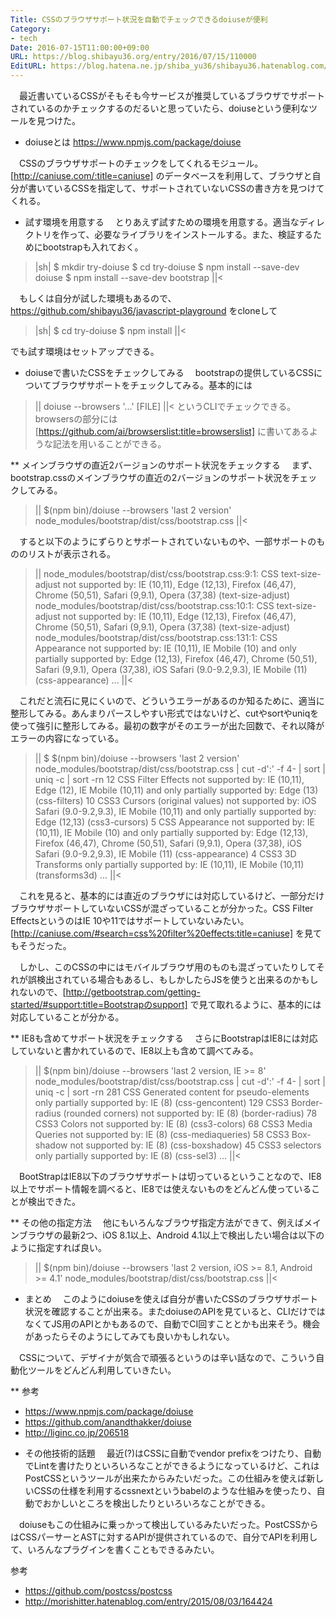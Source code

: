 ```yaml
---
Title: CSSのブラウザサポート状況を自動でチェックできるdoiuseが便利
Category:
- tech
Date: 2016-07-15T11:00:00+09:00
URL: https://blog.shibayu36.org/entry/2016/07/15/110000
EditURL: https://blog.hatena.ne.jp/shiba_yu36/shibayu36.hatenablog.com/atom/entry/6653812171405644540
---
```


　最近書いているCSSがそもそも今サービスが推奨しているブラウザでサポートされているのかチェックするのだるいと思っていたら、doiuseという便利なツールを見つけた。

* doiuseとは
https://www.npmjs.com/package/doiuse

　CSSのブラウザサポートのチェックをしてくれるモジュール。[http://caniuse.com/:title=caniuse] のデータベースを利用して、ブラウザと自分が書いているCSSを指定して、サポートされていないCSSの書き方を見つけてくれる。

* 試す環境を用意する
　とりあえず試すための環境を用意する。適当なディレクトリを作って、必要なライブラリをインストールする。また、検証するためにbootstrapも入れておく。

>|sh|
$ mkdir try-doiuse
$ cd try-doiuse
$ npm install --save-dev doiuse
$ npm install --save-dev bootstrap
||<

　もしくは自分が試した環境もあるので、https://github.com/shibayu36/javascript-playground をcloneして
>|sh|
$ cd try-doiuse
$ npm install
||<

でも試す環境はセットアップできる。

* doiuseで書いたCSSをチェックしてみる
　bootstrapの提供しているCSSについてブラウザサポートをチェックしてみる。基本的には
>||
doiuse --browsers '...' [FILE]
||<
というCLIでチェックできる。browsersの部分には[https://github.com/ai/browserslist:title=browserslist] に書いてあるような記法を用いることができる。

** メインブラウザの直近2バージョンのサポート状況をチェックする
　まず、bootstrap.cssのメインブラウザの直近の2バージョンのサポート状況をチェックしてみる。
>||
$(npm bin)/doiuse --browsers 'last 2 version' node_modules/bootstrap/dist/css/bootstrap.css
||<

　すると以下のようにずらりとサポートされていないものや、一部サポートのもののリストが表示される。
>||
node_modules/bootstrap/dist/css/bootstrap.css:9:1: CSS text-size-adjust not supported by: IE (10,11), Edge (12,13), Firefox (46,47), Chrome (50,51), Safari (9,9.1), Opera (37,38) (text-size-adjust)
node_modules/bootstrap/dist/css/bootstrap.css:10:1: CSS text-size-adjust not supported by: IE (10,11), Edge (12,13), Firefox (46,47), Chrome (50,51), Safari (9,9.1), Opera (37,38) (text-size-adjust)
node_modules/bootstrap/dist/css/bootstrap.css:131:1: CSS Appearance not supported by: IE (10,11), IE Mobile (10) and only partially supported by: Edge (12,13), Firefox (46,47), Chrome (50,51), Safari (9,9.1), Opera (37,38), iOS Safari (9.0-9.2,9.3), IE Mobile (11) (css-appearance)
...
||<

　これだと流石に見にくいので、どういうエラーがあるのか知るために、適当に整形してみる。あんまりパースしやすい形式ではないけど、cutやsortやuniqを使って強引に整形してみる。最初の数字がそのエラーが出た回数で、それ以降がエラーの内容になっている。

>||
$ $(npm bin)/doiuse --browsers 'last 2 version' node_modules/bootstrap/dist/css/bootstrap.css | cut -d':' -f 4- | sort | uniq -c | sort -rn
  12  CSS Filter Effects not supported by: IE (10,11), Edge (12), IE Mobile (10,11) and only partially supported by: Edge (13) (css-filters)
  10  CSS3 Cursors (original values) not supported by: iOS Safari (9.0-9.2,9.3), IE Mobile (10,11) and only partially supported by: Edge (12,13) (css3-cursors)
   5  CSS Appearance not supported by: IE (10,11), IE Mobile (10) and only partially supported by: Edge (12,13), Firefox (46,47), Chrome (50,51), Safari (9,9.1), Opera (37,38), iOS Safari (9.0-9.2,9.3), IE Mobile (11) (css-appearance)
   4  CSS3 3D Transforms only partially supported by: IE (10,11), IE Mobile (10,11) (transforms3d)
   ...
||<

　これを見ると、基本的には直近のブラウザには対応しているけど、一部分だけブラウザサポートしていないCSSが混ざっていることが分かった。CSS Filter EffectsというのはIE 10や11ではサポートしていないみたい。[http://caniuse.com/#search=css%20filter%20effects:title=caniuse] を見てもそうだった。

　しかし、このCSSの中にはモバイルブラウザ用のものも混ざっていたりしてそれが誤検出されている場合もあるし、もしかしたらJSを使うと出来るのかもしれないので、[http://getbootstrap.com/getting-started/#support:title=Bootstrapのsupport] で見て取れるように、基本的には対応していることが分かる。

** IE8も含めてサポート状況をチェックする
　さらにBootstrapはIE8には対応していないと書かれているので、IE8以上も含めて調べてみる。

>||
$(npm bin)/doiuse --browsers 'last 2 version, IE >= 8' node_modules/bootstrap/dist/css/bootstrap.css | cut -d':' -f 4- | sort | uniq -c | sort -rn
 281  CSS Generated content for pseudo-elements only partially supported by: IE (8) (css-gencontent)
 129  CSS3 Border-radius (rounded corners) not supported by: IE (8) (border-radius)
  78  CSS3 Colors not supported by: IE (8) (css3-colors)
  68  CSS3 Media Queries not supported by: IE (8) (css-mediaqueries)
  58  CSS3 Box-shadow not supported by: IE (8) (css-boxshadow)
  45  CSS3 selectors only partially supported by: IE (8) (css-sel3)
  ...
||<

　BootStrapはIE8以下のブラウザサポートは切っているということなので、IE8以上でサポート情報を調べると、IE8では使えないものをどんどん使っていることが検出できた。

** その他の指定方法
　他にもいろんなブラウザ指定方法ができて、例えばメインブラウザの最新2つ、iOS 8.1以上、Android 4.1以上で検出したい場合は以下のように指定すれば良い。
>||
$(npm bin)/doiuse --browsers 'last 2 version, iOS >= 8.1, Android >= 4.1' node_modules/bootstrap/dist/css/bootstrap.css
||<

* まとめ
　このようにdoiuseを使えば自分が書いたCSSのブラウザサポート状況を確認することが出来る。またdoiuseのAPIを見ていると、CLIだけではなくてJS用のAPIとかもあるので、自動でCI回すこととかも出来そう。機会があったらそのようにしてみても良いかもしれない。

　CSSについて、デザイナが気合で頑張るというのは辛い話なので、こういう自動化ツールをどんどん利用していきたい。

** 参考
- https://www.npmjs.com/package/doiuse
- https://github.com/anandthakker/doiuse
- http://liginc.co.jp/206518

* その他技術的話題
　最近(?)はCSSに自動でvendor prefixをつけたり、自動でLintを書けたりといろいろなことができるようになっているけど、これはPostCSSというツールが出来たからみたいだった。この仕組みを使えば新しいCSSの仕様を利用するcssnextというbabelのような仕組みを使ったり、自動でおかしいところを検出したりといろいろなことができる。

　doiuseもこの仕組みに乗っかって検出しているみたいだった。PostCSSからはCSSパーサーとASTに対するAPIが提供されているので、自分でAPIを利用して、いろんなプラグインを書くこともできるみたい。

参考
- https://github.com/postcss/postcss
- http://morishitter.hatenablog.com/entry/2015/08/03/164424
